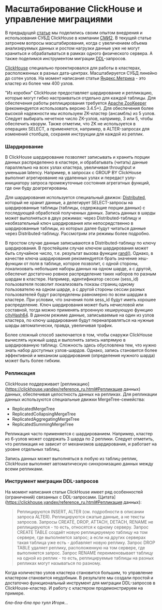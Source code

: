 # Масштабирование ClickHouse и управление миграциями

В предыдущей [статье](https://habrahabr.ru/company/smi2/blog/314558/) мы поделились своим опытом внедрения и использования СУБД ClickHouse в компании [СМИ2](https://smi2.net/). В текущей статье затронем вопросы масштабирования, когда с увеличением объема анализируемых данных и ростом нагрузки данные уже не могут храниться и обрабатываться в рамках одного физического сервера. А также поделимся инструментом миграции [DDL](https://en.wikipedia.org/wiki/Data_definition_language)-запросов.

[ClickHouse](https://clickhouse.yandex/) специально проектировался для работы в кластерах, расположенных в разных дата-центрах. Масштабируется СУБД линейно до сотен узлов. На момент написания статьи [Яндекс.Метрика](https://metrika.yandex.ru/) - это кластер из более чем 400 узлов. 

"Из коробки" ClickHouse предоставляет шардирование и репликацию, которые могут гибко настраиваться отдельно для каждой таблицы. Для обеспечения работы реплицирования требуется [Apache ZooKeeper](https://zookeeper.apache.org/) (рекомендуется использовать версию 3.4.5+). Для обеспечения более высокой надежности мы используем ZK-кластер (ансамбль) из 5 узлов. Следует выбирать нечетное число ZK-узлов, например, 3 или 5, чтобы обеспечить кворум. Также отметим, что ZK не используется в операциях SELECT, а применяется, например, в ALTER-запросах для изменений столбцов, сохраняя инструкции для каждой из реплик.   

### Шардирование

В ClickHouse шардирование позволяет записывать и хранить порции данных распределенно в кластере, и обрабатывать (читать) данные параллельно на всех узлах кластера, увеличивая throughput и уменьшая latency. Например, в запросах с GROUP BY ClickHouse выполнит агрегирование на удаленных узлах и передаст узлу-инициатору запроса промежуточные состояния агрегатных функций, где они буду доагрегированы.

Для шардирования используется специальный движок: [Distributed](https://clickhouse.yandex/reference_ru.html#Distributed), который не хранит данные, а делегирует SELECT-запросы на шардированные таблицы (таблицы, содержащие порции данных) с последующей обработкой полученных данных. Запись данных в шарды может выполняться в двух режимах: через Distributed-таблицу и необязательный ключ шардирования или непосредственно в шардированные таблицы, из которых далее будут читаться данные через Distributed-таблицу. Рассмотрим эти режимы более подробно. 
       
В простом случае данные записываются в Distributed-таблицу по ключу шардирования. В простейшем случае ключом шардирования может быть случайное число, т.е. результат вызова функции [rand()](https://clickhouse.yandex/reference_ru.html#rand). Однако, в качестве ключа шардирования рекомендуется брать значение хеш-функции от поля в таблице, которое позволит, с одной стороны, локализовать небольшие наборы данных на одном шарде, а с другой, обеспечит достаточно ровное распределение таких наборов по разным шардам в кластере. Например, идентификатор сессии (sess_id) пользователя позволит локализовать показы страниц одному пользователю на одном шарде, а с другой стороны сессии разных пользователей будут распределены равномерно по всем шардам в кластере. При условии, что значения поля sess_id будут иметь хорошее распределение. Ключ шардирования может быть нечисловой или составной, тогда можно применять втроенную хеширующую функцию [cityHash64](https://clickhouse.yandex/reference_ru.html#cityHash64). В данном режиме данные, записываемые на один из узлов кластера, по ключу шардирования будут перенаправляться на нужные шарды автоматически, правда, увеличивая трафик.
 
Более сложный способ заключается в том, чтобы снаружи ClickHouse вычислять нужный шард и выполнять запись напрямую в шардированную таблицу. Сложность здесь обусловлена тем, что нужно знать набор доступных узлов-шардов. Однако, запись становится более эффективной и механизм шардирования (определения нужного шарда) может быть более гибким.

### Репликация

ClickHouse поддерживает [репликацию](https://clickhouse.yandex/reference_ru.html#Репликация данных) данных, обеспечивая целостность данных на репликах. Для репликации данных используются специальные движки MergeTree-семейства:

* ReplicatedMergeTree
* ReplicatedCollapsingMergeTree
* ReplicatedAggregatingMergeTree
* ReplicatedSummingMergeTree

Репликация часто применяется с шардированием. Например, кластер из 6-узлов может содержать 3 шарда по 2 реплики. Следует отметить, что репликация не зависит от механизмов шардирования, и работает на уровне отдельных таблиц.
  
Запись данных может выполняться в любую из таблиц-реплик, ClickHouse выполняет автоматическую синхронизацию данных между всеми репликами.

### Инструмент миграции DDL-запросов

На момент написания статьи ClickHouse имеет ряд особенностей (ограничений) связанных с DDL-запросами. [Цитата](https://clickhouse.yandex/reference_ru.html#Репликация данных):

> Реплицируются INSERT, ALTER (см. подробности в описании запроса ALTER). Реплицируются сжатые данные, а не тексты запросов. Запросы CREATE, DROP, ATTACH, DETACH, RENAME не реплицируются - то есть, относятся к одному серверу. Запрос CREATE TABLE создаёт новую реплицируемую таблицу на том сервере, где выполняется запрос; а если на других серверах такая таблица уже есть - добавляет новую реплику. Запрос DROP TABLE удаляет реплику, расположенную на том сервере, где выполняется запрос. Запрос RENAME переименовывает таблицу на одной из реплик - то есть, реплицируемые таблицы на разных репликах могут называться по разному.

Когда количество узлов кластера становится большим, то управление кластером становится неудобным. В результате мы создали простой и достаточно функциональный инструмент для миграции DDL-запросов в ClickHouse-кластер. И работу с кластером продемонстрируем на примере.  

*бла-бла-бла про тулл Игоря...*